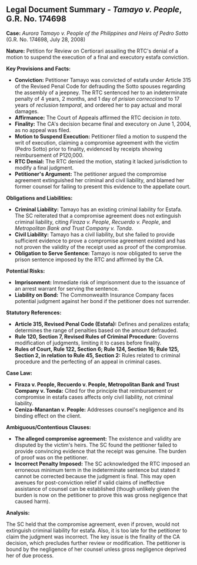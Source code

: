 ## Legal Document Summary - *Tamayo v. People*, G.R. No. 174698

**Case:** *Aurora Tamayo v. People of the Philippines and Heirs of Pedro Sotto* (G.R. No. 174698, July 28, 2008)

**Nature:** Petition for Review on Certiorari assailing the RTC's denial of a motion to suspend the execution of a final and executory estafa conviction.

**Key Provisions and Facts:**

*   **Conviction:** Petitioner Tamayo was convicted of estafa under Article 315 of the Revised Penal Code for defrauding the Sotto spouses regarding the assembly of a jeepney. The RTC sentenced her to an indeterminate penalty of 4 years, 2 months, and 1 day of *prision correccional* to 17 years of *reclusion temporal*, and ordered her to pay actual and moral damages.
*   **Affirmance:** The Court of Appeals affirmed the RTC decision *in toto*.
*   **Finality:** The CA's decision became final and executory on June 1, 2004, as no appeal was filed.
*   **Motion to Suspend Execution:** Petitioner filed a motion to suspend the writ of execution, claiming a compromise agreement with the victim (Pedro Sotto) prior to finality, evidenced by receipts showing reimbursement of P120,000.
*   **RTC Denial:** The RTC denied the motion, stating it lacked jurisdiction to modify a final judgment.
*   **Petitioner's Argument:** The petitioner argued the compromise agreement extinguished her criminal and civil liability, and blamed her former counsel for failing to present this evidence to the appellate court.

**Obligations and Liabilities:**

*   **Criminal Liability:** Tamayo has an existing criminal liability for Estafa. The SC reiterated that a compromise agreement does not extinguish criminal liability, citing *Firaza v. People*, *Recuerdo v. People*, and *Metropolitan Bank and Trust Company v. Tonda*.
*   **Civil Liability:** Tamayo has a civil liability, but she failed to provide sufficient evidence to prove a compromise agreement existed and has not proven the validity of the receipt used as proof of the compromise.
*   **Obligation to Serve Sentence:** Tamayo is now obligated to serve the prison sentence imposed by the RTC and affirmed by the CA.

**Potential Risks:**

*   **Imprisonment:** Immediate risk of imprisonment due to the issuance of an arrest warrant for serving the sentence.
*   **Liability on Bond:** The Commonwealth Insurance Company faces potential judgment against her bond if the petitioner does not surrender.

**Statutory References:**

*   **Article 315, Revised Penal Code (Estafa):** Defines and penalizes estafa; determines the range of penalties based on the amount defrauded.
*   **Rule 120, Section 7, Revised Rules of Criminal Procedure:** Governs modification of judgments, limiting it to cases before finality.
*   **Rules of Court, Rule 122, Section 6; Rule 124, Section 16; Rule 125, Section 2, in relation to Rule 45, Section 2:** Rules related to criminal procedure and the perfecting of an appeal in criminal cases.

**Case Law:**

*   **Firaza v. People, Recuerdo v. People, Metropolitan Bank and Trust Company v. Tonda:** Cited for the principle that reimbursement or compromise in estafa cases affects only civil liability, not criminal liability.
*   **Ceniza-Manantan v. People:** Addresses counsel's negligence and its binding effect on the client.

**Ambiguous/Contentious Clauses:**

*   **The alleged compromise agreement:** The existence and validity are disputed by the victim's heirs. The SC found the petitioner failed to provide convincing evidence that the receipt was genuine. The burden of proof was on the petitioner.
*   **Incorrect Penalty Imposed:** The SC acknowledged the RTC imposed an erroneous minimum term in the indeterminate sentence but stated it cannot be corrected because the judgment is final. This may open avenues for post-conviction relief if valid claims of ineffective assistance of counsel can be established (though unlikely given the burden is now on the petitioner to prove this was gross negligence that caused harm).

**Analysis:**

The SC held that the compromise agreement, even if proven, would not extinguish criminal liability for estafa. Also, it is too late for the petitioner to claim the judgment was incorrect. The key issue is the finality of the CA decision, which precludes further review or modification. The petitioner is bound by the negligence of her counsel unless gross negligence deprived her of due process.

